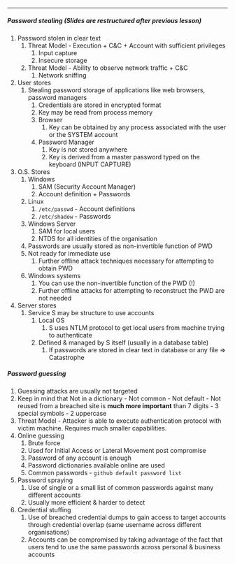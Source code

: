 
---
##### Password stealing (Slides are restructured after previous lesson)
1. Password stolen in clear text
	1. Threat Model - Execution + C&C + Account with sufficient privileges
		1. Input capture
		2. Insecure storage
	2. Threat Model - Ability to observe network traffic + C&C
		1. Network sniffing
2. User stores
	1. Stealing password storage of applications like web browsers, password managers
		1. Credentials are stored in encrypted format
		2. Key may be read from process memory
		3. Browser
			1. Key can be obtained by any process associated with the user or the SYSTEM account
		4. Password Manager
			1. Key is not stored anywhere
			2. Key is derived from a master password typed on the keyboard (INPUT CAPTURE)
3. O.S. Stores
	1. Windows
		1. SAM (Security Account Manager)
		2. Account definition + Passwords
	2. Linux
		1. `/etc/passwd` - Account definitions
		2. `/etc/shadow` - Passwords
	3. Windows Server
		1. SAM for local users
		2. NTDS for all identities of the organisation
	4. Passwords are usually stored as non-invertible function of PWD
	5. Not ready for immediate use
		1. Further offline attack techniques necessary for attempting to obtain PWD
	6. Windows systems
		1. You can use the non-invertible function of the PWD (!)
		2. Further offline attacks for attempting to reconstruct the PWD are not needed
4. Server stores
	1. Service S may be structure to use accounts
		1. Local OS
			1. S uses NTLM protocol to get local users from machine trying to authenticate
		2. Defined & managed by S itself (usually in a database table)
			1. If passwords are stored in clear text in database or any file => Catastrophe

##### Password guessing
1. Guessing attacks are usually not targeted
2. Keep in mind that Not in a dictionary - Not common - Not default - Not reused from a breached site is **much more important** than 7 digits - 3 special symbols - 2 uppercase
3. Threat Model - Attacker is able to execute authentication protocol with victim machine. Requires much smaller capabilities.
4. Online guessing
	1. Brute force
	2. Used for Initial Access or Lateral Movement post compromise
	3. Password of any account is enough
	4. Password dictionaries available online are used
	5. Common passwords - `github default password list`
5. Password spraying
	1. Use of single or a small list of common passwords against many different accounts
	2. Usually more efficient & harder to detect
6. Credential stuffing
	1. Use of breached credential dumps to gain access to target accounts through credential overlap (same username across different organisations)
	2. Accounts can be compromised by taking advantage of the fact that users tend to use the same passwords across personal & business accounts